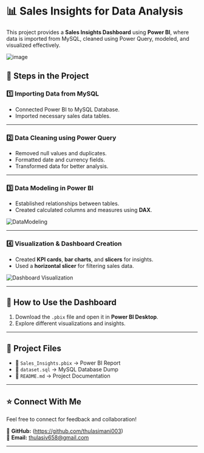# 📊 Sales Insights for Data Analysis

This project provides a **Sales Insights Dashboard** using **Power BI**, where data is imported from MySQL, cleaned using Power Query, modeled, and visualized effectively.

![image](https://github.com/user-attachments/assets/c643bfab-0c6a-4862-b956-3c95cc718582)


## 🔹 Steps in the Project  

### **1️⃣ Importing Data from MySQL**  
- Connected Power BI to MySQL Database.  
- Imported necessary sales data tables.  

---

### **2️⃣ Data Cleaning using Power Query**  
- Removed null values and duplicates.  
- Formatted date and currency fields.  
- Transformed data for better analysis.  
 

---

### **3️⃣ Data Modeling in Power BI**  
- Established relationships between tables.  
- Created calculated columns and measures using **DAX**.  

![DataModeling](https://github.com/user-attachments/assets/cfebbb4a-cd3d-4e3f-846c-0daa7517f122)
 

---

### **4️⃣ Visualization & Dashboard Creation**  
- Created **KPI cards**, **bar charts**, and **slicers** for insights.  
- Used a **horizontal slicer** for filtering sales data.
  
![Dashboard Visualization](https://github.com/user-attachments/assets/ff2587f5-380b-403a-b66e-56244733765f)

---

## 🚀 **How to Use the Dashboard**  
1. Download the `.pbix` file and open it in **Power BI Desktop**.  
2. Explore different visualizations and insights.  

---

## 📂 **Project Files**  
- 📌 `Sales_Insights.pbix` → Power BI Report  
- 📌 `dataset.sql` → MySQL Database Dump  
- 📌 `README.md` → Project Documentation  

---

## ⭐ **Connect With Me**  
Feel free to connect for feedback and collaboration!  

🔗 **GitHub:** (https://github.com/thulasimani003)  
📧 **Email:** thulasiv658@gmail.com

---

